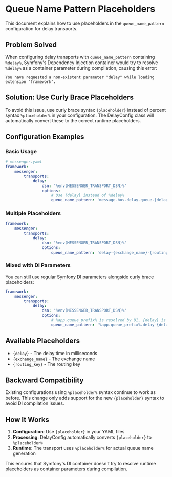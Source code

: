 # Queue Name Pattern Placeholders

This document explains how to use placeholders in the `queue_name_pattern` configuration for delay transports.

## Problem Solved

When configuring delay transports with `queue_name_pattern` containing `%delay%`, Symfony's Dependency Injection container would try to resolve `%delay%` as a container parameter during compilation, causing this error:

```
You have requested a non-existent parameter "delay" while loading extension "framework".
```

## Solution: Use Curly Brace Placeholders

To avoid this issue, use curly brace syntax `{placeholder}` instead of percent syntax `%placeholder%` in your configuration. The DelayConfig class will automatically convert these to the correct runtime placeholders.

## Configuration Examples

### Basic Usage

```yaml
# messenger.yaml
framework:
    messenger:
        transports:
            delay:
                dsn: '%env(MESSENGER_TRANSPORT_DSN)%'
                options:
                    # Use {delay} instead of %delay%
                    queue_name_pattern: 'message-bus.delay-queue.{delay}'
```

### Multiple Placeholders

```yaml
framework:
    messenger:
        transports:
            delay:
                dsn: '%env(MESSENGER_TRANSPORT_DSN)%'
                options:
                    queue_name_pattern: 'delay-{exchange_name}-{routing_key}-{delay}'
```

### Mixed with DI Parameters

You can still use regular Symfony DI parameters alongside curly brace placeholders:

```yaml
framework:
    messenger:
        transports:
            delay:
                dsn: '%env(MESSENGER_TRANSPORT_DSN)%'
                options:
                    # %app.queue_prefix% is resolved by DI, {delay} is a runtime placeholder
                    queue_name_pattern: '%app.queue_prefix%.delay-{delay}'
```

## Available Placeholders

- `{delay}` - The delay time in milliseconds
- `{exchange_name}` - The exchange name
- `{routing_key}` - The routing key

## Backward Compatibility

Existing configurations using `%placeholder%` syntax continue to work as before. This change only adds support for the new `{placeholder}` syntax to avoid DI compilation issues.

## How It Works

1. **Configuration**: Use `{placeholder}` in your YAML files
2. **Processing**: DelayConfig automatically converts `{placeholder}` to `%placeholder%` 
3. **Runtime**: The transport uses `%placeholder%` for actual queue name generation

This ensures that Symfony's DI container doesn't try to resolve runtime placeholders as container parameters during compilation.
